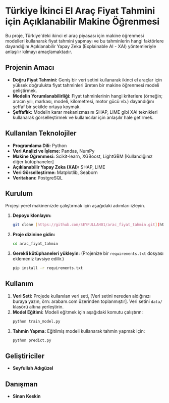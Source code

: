 # Türkiye İkinci El Araç Fiyat Tahmini için Açıklanabilir Makine Öğrenmesi

Bu proje, Türkiye'deki ikinci el araç piyasası için makine öğrenmesi modelleri kullanarak fiyat tahmini yapmayı ve bu tahminlerin hangi faktörlere dayandığını Açıklanabilir Yapay Zeka (Explainable AI - XAI) yöntemleriyle anlaşılır kılmayı amaçlamaktadır.

##  Projenin Amacı

* **Doğru Fiyat Tahmini:** Geniş bir veri setini kullanarak ikinci el araçlar için yüksek doğrulukta fiyat tahminleri üreten bir makine öğrenmesi modeli geliştirmek.
* **Modelin Yorumlanabilirliği:** Fiyat tahminlerinin hangi kriterlere (örneğin; aracın yılı, markası, modeli, kilometresi, motor gücü vb.) dayandığını şeffaf bir şekilde ortaya koymak.
* **Şeffaflık:** Modelin karar mekanizmasını SHAP, LIME gibi XAI teknikleri kullanarak görselleştirmek ve kullanıcılar için anlaşılır hale getirmek.

## Kullanılan Teknolojiler

* **Programlama Dili:** Python
* **Veri Analizi ve İşleme:** Pandas, NumPy
* **Makine Öğrenmesi:** Scikit-learn, XGBoost, LightGBM [Kullandığınız diğer kütüphaneler]
* **Açıklanabilir Yapay Zeka (XAI):** SHAP, LIME
* **Veri Görselleştirme:** Matplotlib, Seaborn
* **Veritabanı:** PostgreSQL

## Kurulum

Projeyi yerel makinenizde çalıştırmak için aşağıdaki adımları izleyin.

1.  **Depoyu klonlayın:**
    ```sh
    git clone [https://github.com/SEYFULLAH01/arac_fiyat_tahmin.git](https://github.com/SEYFULLAH01/arac_fiyat_tahmin.git)
    ```
2.  **Proje dizinine gidin:**
    ```sh
    cd arac_fiyat_tahmin
    ```
3.  **Gerekli kütüphaneleri yükleyin:**
    (Projenize bir `requirements.txt` dosyası eklemeniz tavsiye edilir.)
    ```sh
    pip install -r requirements.txt
    ```

## Kullanım

1.  **Veri Seti:** Projede kullanılan veri seti, [Veri setini nereden aldığınızı buraya yazın, örn: arabam.com üzerinden toplanmıştır]. Veri setini `data/` klasörü altına yerleştirin.
2.  **Model Eğitimi:** Modeli eğitmek için aşağıdaki komutu çalıştırın:
    ```sh
    python train_model.py
    ```
3.  **Tahmin Yapma:** Eğitilmiş modeli kullanarak tahmin yapmak için:
    ```sh
    python predict.py
    ```

## Geliştiriciler

* **Seyfullah Adıgüzel**
## Danışman

* **Sinan Keskin**
